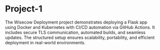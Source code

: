 # Project-1
The Wisecow Deployment project demonstrates deploying a Flask app using Docker and Kubernetes with CI/CD automation via GitHub Actions. It includes secure TLS communication, automated builds, and seamless updates. The structured setup ensures scalability, portability, and efficient deployment in real-world environments.
